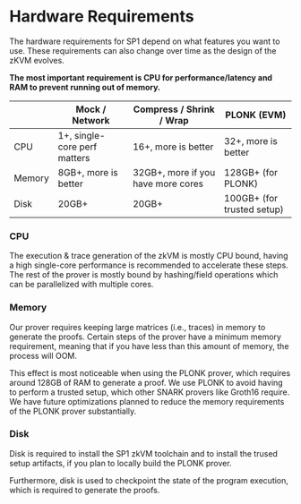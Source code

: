 # Hardware Requirements

The hardware requirements for SP1 depend on what features you want to use. These requirements can also
change over time as the design of the zKVM evolves. 

**The most important requirement is CPU for performance/latency and RAM to prevent running out of memory.**

|        | Mock / Network               | Compress / Shrink / Wrap           | PLONK (EVM)                |
|--------|------------------------------|------------------------------------|----------------------------|
| CPU    | 1+, single-core perf matters | 16+, more is better                | 32+, more is better        |
| Memory | 8GB+, more is better         | 32GB+, more if you have more cores | 128GB+ (for PLONK)         |
| Disk   | 20GB+                        | 20GB+                              | 100GB+ (for trusted setup) |

### CPU

The execution & trace generation of the zkVM is mostly CPU bound, having a high single-core 
performance is recommended to accelerate these steps. The rest of the prover is mostly bound by hashing/field operations
which can be parallelized with multiple cores.

### Memory

Our prover requires keeping large matrices (i.e., traces) in memory to generate the proofs. Certain steps of the prover
have a minimum memory requirement, meaning that if you have less than this amount of memory, the process will OOM.

This effect is most noticeable when using the PLONK prover, which requires around 128GB of RAM to generate a proof. We use PLONK to avoid
having to perform a trusted setup, which other SNARK provers like Groth16 require. We have future optimizations planned to reduce
the memory requirements of the PLONK prover substantially.

### Disk

Disk is required to install the SP1 zkVM toolchain and to install the trused setup artifacts, if you plan to locally build the PLONK prover.

Furthermore, disk is used to checkpoint the state of the program execution, which is required to generate the proofs. 